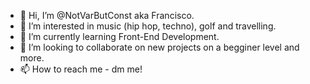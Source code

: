 - 👋 Hi, I’m @NotVarButConst aka Francisco.
- 👀 I’m interested in music (hip hop, techno), golf and travelling.
- 🌱 I’m currently learning Front-End Development.
- 💞️ I’m looking to collaborate on new projects on a begginer level and more.
- 📫 How to reach me - dm me!

<!---
NotVarButConst/NotVarButConst is a ✨ special ✨ repository because its `README.md` (this file) appears on your GitHub profile.
You can click the Preview link to take a look at your changes.
--->
